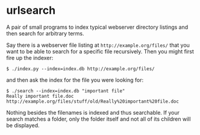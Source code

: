 urlsearch
=========

A pair of small programs to index typical webserver directory listings and then
search for arbitrary terms.

Say there is a webserver file listing at `http://example.org/files/` that you
want to be able to search for a specific file recursively. Then you might first
fire up the indexer:
```
$ ./index.py --index=index.db http://example.org/files/
```
and then ask the index for the file you were looking for:
```
$ ./search --index=index.db "important file"
Really important file.doc	http://example.org/files/stuff/old/Really%20important%20file.doc
```

Nothing besides the filenames is indexed and thus searchable. If your search
matches a folder, only the folder itself and not all of its children will be
displayed.
